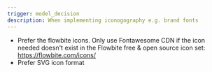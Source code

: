 ```yaml
---
trigger: model_decision
description: When implementing iconogography e.g. brand fonts
---
```


- Prefer the flowbite icons. Only use Fontawesome CDN if the icon needed doesn't exist in the Flowbite free & open source icon set: https://flowbite.com/icons/
- Prefer SVG icon format